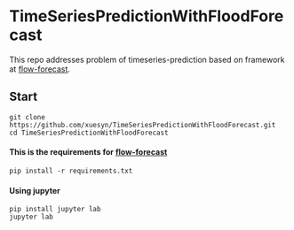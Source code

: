 # TimeSeriesPredictionWithFloodForecast

This repo addresses problem of timeseries-prediction based on framework at [flow-forecast](https://github.com/AIStream-Peelout/flow-forecast).

## Start

```
git clone https://github.com/xuesyn/TimeSeriesPredictionWithFloodForecast.git
cd TimeSeriesPredictionWithFloodForecast
```

#### This is the requirements for [flow-forecast](https://github.com/AIStream-Peelout/flow-forecast)
```
pip install -r requirements.txt
```

#### Using jupyter
```
pip install jupyter lab
jupyter lab
```
